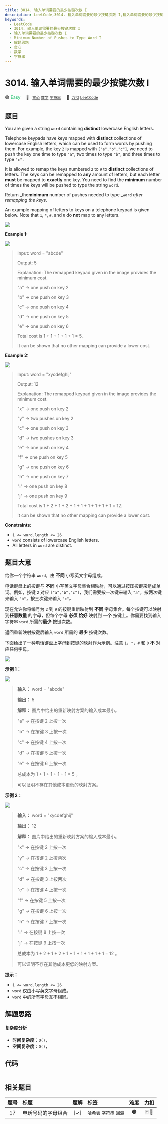 ```yaml
---
title: 3014. 输入单词需要的最少按键次数 I
description: LeetCode,3014. 输入单词需要的最少按键次数 I,输入单词需要的最少按键次数 I,Minimum Number of Pushes to Type Word I,解题思路,贪心,数学,字符串
keywords:
  - LeetCode
  - 3014. 输入单词需要的最少按键次数 I
  - 输入单词需要的最少按键次数 I
  - Minimum Number of Pushes to Type Word I
  - 解题思路
  - 贪心
  - 数学
  - 字符串
---
```


# 3014. 输入单词需要的最少按键次数 I

🟢 <font color=#15bd66>Easy</font>&emsp; 🔖&ensp; [`贪心`](/tag/greedy.md) [`数学`](/tag/math.md) [`字符串`](/tag/string.md)&emsp; 🔗&ensp;[`力扣`](https://leetcode.cn/problems/minimum-number-of-pushes-to-type-word-i) [`LeetCode`](https://leetcode.com/problems/minimum-number-of-pushes-to-type-word-i)

## 题目

You are given a string `word` containing **distinct** lowercase English
letters.

Telephone keypads have keys mapped with **distinct** collections of lowercase
English letters, which can be used to form words by pushing them. For example,
the key `2` is mapped with `["a","b","c"]`, we need to push the key one time
to type `"a"`, two times to type `"b"`, and three times to type `"c"` _._

It is allowed to remap the keys numbered `2` to `9` to **distinct**
collections of letters. The keys can be remapped to **any** amount of letters,
but each letter **must** be mapped to **exactly** one key. You need to find
the **minimum** number of times the keys will be pushed to type the string
`word`.

Return _the**minimum** number of pushes needed to type _`word` _after
remapping the keys_.

An example mapping of letters to keys on a telephone keypad is given below.
Note that `1`, `*`, `#`, and `0` do **not** map to any letters.

![](https://assets.leetcode.com/uploads/2023/12/26/keypaddesc.png)



**Example 1:**

![](https://assets.leetcode.com/uploads/2023/12/26/keypadv1e1.png)

> Input: word = "abcde"
> 
> Output: 5
> 
> Explanation: The remapped keypad given in the image provides the minimum cost.
> 
> "a" -> one push on key 2
> 
> "b" -> one push on key 3
> 
> "c" -> one push on key 4
> 
> "d" -> one push on key 5
> 
> "e" -> one push on key 6
> 
> Total cost is 1 + 1 + 1 + 1 + 1 = 5.
> 
> It can be shown that no other mapping can provide a lower cost.

**Example 2:**

![](https://assets.leetcode.com/uploads/2023/12/26/keypadv1e2.png)

> Input: word = "xycdefghij"
> 
> Output: 12
> 
> Explanation: The remapped keypad given in the image provides the minimum cost.
> 
> "x" -> one push on key 2
> 
> "y" -> two pushes on key 2
> 
> "c" -> one push on key 3
> 
> "d" -> two pushes on key 3
> 
> "e" -> one push on key 4
> 
> "f" -> one push on key 5
> 
> "g" -> one push on key 6
> 
> "h" -> one push on key 7
> 
> "i" -> one push on key 8
> 
> "j" -> one push on key 9
> 
> Total cost is 1 + 2 + 1 + 2 + 1 + 1 + 1 + 1 + 1 + 1 = 12.
> 
> It can be shown that no other mapping can provide a lower cost.

**Constraints:**

  * `1 <= word.length <= 26`
  * `word` consists of lowercase English letters.
  * All letters in `word` are distinct.


## 题目大意

给你一个字符串 `word`，由 **不同** 小写英文字母组成。

电话键盘上的按键与 **不同** 小写英文字母集合相映射，可以通过按压按键来组成单词。例如，按键 `2` 对应
`["a","b","c"]`，我们需要按一次键来输入 `"a"`，按两次键来输入 `"b"`，按三次键来输入 `"c"`_。_

现在允许你将编号为 `2` 到 `9` 的按键重新映射到 **不同** 字母集合。每个按键可以映射到**任意数量** 的字母，但每个字母 **必须**
**恰好** 映射到 **一个** 按键上。你需要找到输入字符串 `word` 所需的**最少** 按键次数。

返回重新映射按键后输入 `word` 所需的 **最少** 按键次数。

下面给出了一种电话键盘上字母到按键的映射作为示例。注意 `1`，`*`，`#` 和 `0` **不** 对应任何字母。

![](https://assets.leetcode.com/uploads/2023/12/26/keypaddesc.png)



**示例 1：**

![](https://assets.leetcode.com/uploads/2023/12/26/keypadv1e1.png)

> 
> 
> 
> 
> 
> **输入：** word = "abcde"
> 
> **输出：** 5
> 
> **解释：** 图片中给出的重新映射方案的输入成本最小。
> 
> "a" -> 在按键 2 上按一次
> 
> "b" -> 在按键 3 上按一次
> 
> "c" -> 在按键 4 上按一次
> 
> "d" -> 在按键 5 上按一次
> 
> "e" -> 在按键 6 上按一次
> 
> 总成本为 1 + 1 + 1 + 1 + 1 = 5 。
> 
> 可以证明不存在其他成本更低的映射方案。
> 
> 

**示例 2：**

![](https://assets.leetcode.com/uploads/2023/12/26/keypadv1e2.png)

> 
> 
> 
> 
> 
> **输入：** word = "xycdefghij"
> 
> **输出：** 12
> 
> **解释：** 图片中给出的重新映射方案的输入成本最小。
> 
> "x" -> 在按键 2 上按一次
> 
> "y" -> 在按键 2 上按两次
> 
> "c" -> 在按键 3 上按一次
> 
> "d" -> 在按键 3 上按两次
> 
> "e" -> 在按键 4 上按一次
> 
> "f" -> 在按键 5 上按一次
> 
> "g" -> 在按键 6 上按一次
> 
> "h" -> 在按键 7 上按一次
> 
> "i" -> 在按键 8 上按一次
> 
> "j" -> 在按键 9 上按一次
> 
> 总成本为 1 + 2 + 1 + 2 + 1 + 1 + 1 + 1 + 1 + 1 = 12 。
> 
> 可以证明不存在其他成本更低的映射方案。
> 
> 



**提示：**

  * `1 <= word.length <= 26`
  * `word` 仅由小写英文字母组成。
  * `word` 中的所有字母互不相同。


## 解题思路

#### 复杂度分析

- **时间复杂度**：`O()`，
- **空间复杂度**：`O()`，

## 代码

```javascript

```

## 相关题目

<!-- prettier-ignore -->
| 题号 | 标题 | 题解 | 标签 | 难度 | 力扣 |
| :------: | :------ | :------: | :------ | :------: | :------: |
| 17 | 电话号码的字母组合 | [[✓]](/problem/0017.md) |  [`哈希表`](/tag/hash-table.md) [`字符串`](/tag/string.md) [`回溯`](/tag/backtracking.md) | 🟠 | [🀄️](https://leetcode.cn/problems/letter-combinations-of-a-phone-number) [🔗](https://leetcode.com/problems/letter-combinations-of-a-phone-number) |